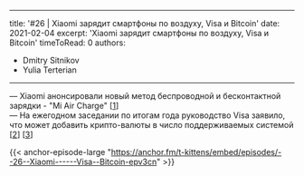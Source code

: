 
---
title: '#26 | Xiaomi зарядит смартфоны по воздуху, Visa и Bitcoin'
date: 2021-02-04
excerpt: 'Xiaomi зарядит смартфоны по воздуху, Visa и Bitcoin'
timeToRead: 0
authors:
  - Dmitry Sitnikov
  - Yulia Terterian
---

— Xiaomi анонсировали новый метод беспроводной и бесконтактной зарядки - "Mi Air Charge" [[1](http://gertech.ru/mi-air-charge-novaya-tehnologiya-besprovodnoj-zaryadki-ot-xiaomi/)]<br/>
— На ежегодном заседании по итогам года руководство Visa заявило, что может добавить крипто-валюты в число поддерживаемых системой [[2](https://www.coindesk.com/visa-may-add-cryptocurrencies-to-its-payments-network-says-ceo)] [[3](https://www.fool.com/earnings/call-transcripts/2021/01/28/visa-v-q1-2021-earnings-call-transcript/)]

{{< anchor-episode-large "https://anchor.fm/t-kittens/embed/episodes/--26--Xiaomi------Visa--Bitcoin-epv3cn" >}}
